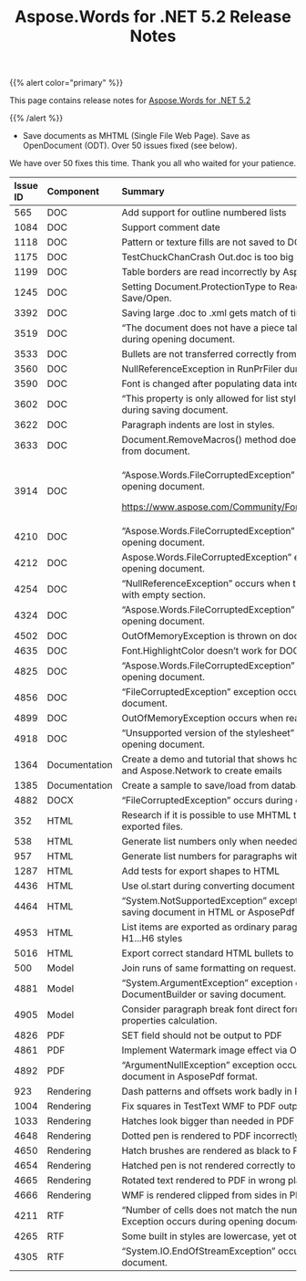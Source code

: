﻿---
title: Aspose.Words for .NET 5.2 Release Notes
articleTitle: Aspose.Words for .NET 5.2 Release Notes
linktitle: Aspose.Words for .NET 5.2 Release Notes
description: "Aspose.Words for .NET 5.2 Release Notes – learn about the latest updates and fixes."
type: docs
weight: 50
url: /net/aspose-words-for-net-5-2-release-notes/
---

{{% alert color="primary" %}} 

This page contains release notes for [Aspose.Words for .NET 5.2](https://downloads.aspose.com/words/net/new-releases/aspose.words-for-.net-5.2/)

{{% /alert %}} 

- Save documents as MHTML (Single File Web Page).
  Save as OpenDocument (ODT).
  Over 50 issues fixed (see below). 

We have over 50 fixes this time. Thank you all who waited for your patience.

|Issue ID |Component |Summary |
| :- | :- | :- |
|565 |DOC |Add support for outline numbered lists |
|1084 |DOC |Support comment date |
|1118 |DOC |Pattern or texture fills are not saved to DOC |
|1175 |DOC |TestChuckChanCrash Out.doc is too big |
|1199 |DOC |Table borders are read incorrectly by Aspose.Words. |
|1245 |DOC |Setting Document.ProtectionType to ReadOnly is lost after Save/Open. |
|3392 |DOC |Saving large .doc to .xml gets match of time. |
|3519 |DOC |“The document does not have a piece table” exception occurs during opening document. |
|3533 |DOC |Bullets are not transferred correctly from rtf to doc. |
|3560 |DOC |NullReferenceException in RunPrFiler during document open. |
|3590 |DOC |Font is changed after populating data into bookmarks. |
|3602 |DOC |“This property is only allowed for list styles” exception occurs during saving document. |
|3622 |DOC |Paragraph indents are lost in styles. |
|3633 |DOC |Document.RemoveMacros() method does not remove all macros from document. |
|3914 |DOC |<p>“Aspose.Words.FileCorruptedException” exception occurs during opening document.</p><p><https://www.aspose.com/Community/Forums/thread/99058.aspx> </p>|
|4210 |DOC |“Aspose.Words.FileCorruptedException” exception occurs during opening document. |
|4212 |DOC |Aspose.Words.FileCorruptedException” exception occurs during opening document. |
|4254 |DOC |“NullReferenceException” occurs when try to save document with empty section. |
|4324 |DOC |“Aspose.Words.FileCorruptedException” exception occurs during opening document. |
|4502 |DOC |OutOfMemoryException is thrown on document load |
|4635 |DOC |Font.HighlightColor doesn’t work for DOCX documents. |
|4825 |DOC |“Aspose.Words.FileCorruptedException” exception occurs during opening document. |
|4856 |DOC |“FileCorruptedException” exception occurs during opening document. |
|4899 |DOC |OutOfMemoryException occurs when reading the document. |
|4918 |DOC |“Unsupported version of the stylesheet” exception occurs during opening document. |
|1364 |Documentation |Create a demo and tutorial that shows how to use Aspose.Words and Aspose.Network to create emails |
|1385 |Documentation |Create a sample to save/load from database |
|4882 |DOCX |“FileCorruptedException” occurs during opening DOCX file. |
|352 |HTML |Research if it is possible to use MHTML to store images inside exported files. |
|538 |HTML |Generate list numbers only when needed for HTML export. |
|957 |HTML |Generate list numbers for paragraphs with Heading styles |
|1287 |HTML |Add tests for export shapes to HTML |
|4436 |HTML |Use ol.start during converting document to HTML. |
|4464 |HTML |“System.NotSupportedException” exception occurs during saving document in HTML or AsposePdf format. |
|4953 |HTML |List items are exported as ordinary paragraphs if belong to H1...H6 styles |
|5016 |HTML |Export correct standard HTML bullets to HTML |
|500 |Model |Join runs of same formatting on request. |
|4881 |Model |“System.ArgumentException” exception occurs during creating DocumentBuilder or saving document. |
|4905 |Model |Consider paragraph break font direct formatting in list label properties calculation. |
|4826 |PDF |SET field should not be output to PDF |
|4861 |PDF |Implement Watermark image effect via Opacity attribute in PDF |
|4892 |PDF |“ArgumentNullException” exception occurs during saving document in AsposePdf format. |
|923 |Rendering |Dash patterns and offsets work badly in PDF |
|1004 |Rendering |Fix squares in TestText WMF to PDF output |
|1033 |Rendering |Hatches look bigger than needed in PDF |
|4648 |Rendering |Dotted pen is rendered to PDF incorrectly |
|4650 |Rendering |Hatch brushes are rendered as black to PDF |
|4654 |Rendering |Hatched pen is not rendered correctly to PDF |
|4665 |Rendering |Rotated text rendered to PDF in wrong place |
|4666 |Rendering |WMF is rendered clipped from sides in PDF |
|4211 |RTF |“Number of cells does not match the number of cells properties.” Exception occurs during opening document. |
|4265 |RTF |Some built in styles are lowercase, yet others are camel case. |
|4305 |RTF |“System.IO.EndOfStreamException” occurs during saving document. |

